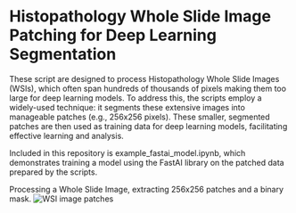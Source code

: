 # Histopathology Whole Slide Image Patching for Deep Learning Segmentation
These script are designed to process Histopathology Whole Slide Images (WSIs), which often span hundreds of thousands of pixels making them too large for deep learning models. To address this, the scripts employ a widely-used technique: it segments these extensive images into manageable patches (e.g., 256x256 pixels). These smaller, segmented patches are then used as training data for deep learning models, facilitating effective learning and analysis.

Included in this repository is example_fastai_model.ipynb, which demonstrates training a model using the FastAI library on the patched data prepared by the scripts.

Processing a Whole Slide Image, extracting 256x256 patches and a binary mask.
![WSI image patches](WSI_segmentation.gif)
